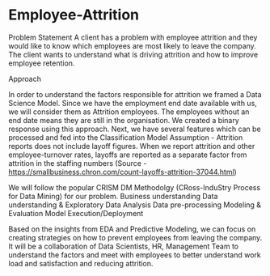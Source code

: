 # Employee-Attrition


Problem Statement
A client has a problem with employee attrition and they would like to know which employees are most likely to leave the company. The client wants to understand what is driving attrition and how to improve employee retention.

Approach

In order to understand the factors responsible for attrition we framed a Data Science Model. Since we have the employment end date available with us, we will consider them as Attrition employees. The employees without an end date means they are still in the organisation. We created a binary response using this approach. Next, we have several features which can be processed and fed into the Classification Model
Assumption - Attrition reports does not include layoff figures. When we report attrition and other employee-turnover rates, layoffs are reported as a separate factor from attrition in the staffing numbers (Source - https://smallbusiness.chron.com/count-layoffs-attrition-37044.html)

We will follow the popular CRISM DM Methodolgy (CRoss-InduStry Process for Data Mining) for our problem.
Business understanding
Data understanding & Exploratory Data Analysis
Data pre-processing
Modeling & Evaluation
Model Execution/Deployment

Based on the insights from EDA and Predictive Modeling, we can focus on creating strategies on how to prevent employees from leaving the company. It will be a collaboration of Data Scientists, HR, Management Team to understand the factors and meet with employees to better understand work load and satisfaction and reducing attrition.
